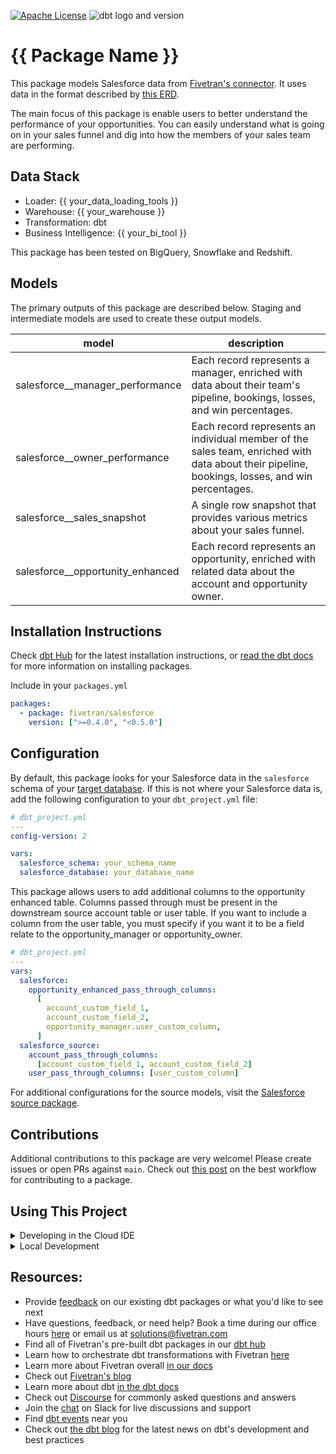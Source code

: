 [![Apache License](https://img.shields.io/badge/License-Apache%202.0-blue.svg)](https://opensource.org/licenses/Apache-2.0) ![dbt logo and version](https://img.shields.io/static/v1?logo=dbt&label=dbt-version&message=0.20.x&color=orange)

# {{ Package Name }}

This package models Salesforce data from [Fivetran's connector](https://fivetran.com/docs/applications/salesforce). It uses data in the format described by [this ERD](https://docs.google.com/presentation/d/1fB6aCiX_C1lieJf55TbS2v1yv9sp-AHNNAh2x7jnJ48/edit#slide=id.g3cb9b617d1_0_237).

The main focus of this package is enable users to better understand the performance of your opportunities. You can easily understand what is going on in your sales funnel and dig into how the members of your sales team are performing.

## Data Stack

- Loader: {{ your_data_loading_tools }}
- Warehouse: {{ your_warehouse }}
- Transformation: dbt
- Business Intelligence: {{ your_bi_tool }}

This package has been tested on BigQuery, Snowflake and Redshift.

## Models

The primary outputs of this package are described below. Staging and intermediate models are used to create these output models.

| **model**                          | **description**                                                                                                                                |
| ---------------------------------- | ---------------------------------------------------------------------------------------------------------------------------------------------- |
| salesforce\_\_manager_performance  | Each record represents a manager, enriched with data about their team's pipeline, bookings, losses, and win percentages.                       |
| salesforce\_\_owner_performance    | Each record represents an individual member of the sales team, enriched with data about their pipeline, bookings, losses, and win percentages. |
| salesforce\_\_sales_snapshot       | A single row snapshot that provides various metrics about your sales funnel.                                                                   |
| salesforce\_\_opportunity_enhanced | Each record represents an opportunity, enriched with related data about the account and opportunity owner.                                     |

## Installation Instructions

Check [dbt Hub](https://hub.getdbt.com/) for the latest installation instructions, or [read the dbt docs](https://docs.getdbt.com/docs/package-management) for more information on installing packages.

Include in your `packages.yml`

```yaml
packages:
  - package: fivetran/salesforce
    version: [">=0.4.0", "<0.5.0"]
```

## Configuration

By default, this package looks for your Salesforce data in the `salesforce` schema of your [target database](https://docs.getdbt.com/docs/running-a-dbt-project/using-the-command-line-interface/configure-your-profile). If this is not where your Salesforce data is, add the following configuration to your `dbt_project.yml` file:

```yml
# dbt_project.yml
---
config-version: 2

vars:
  salesforce_schema: your_schema_name
  salesforce_database: your_database_name
```

This package allows users to add additional columns to the opportunity enhanced table. Columns passed through must be present in the downstream source account table or user table. If you want to include a column from the user table, you must specify if you want it to be a field relate to the opportunity_manager or opportunity_owner.

```yml
# dbt_project.yml
---
vars:
  salesforce:
    opportunity_enhanced_pass_through_columns:
      [
        account_custom_field_1,
        account_custom_field_2,
        opportunity_manager.user_custom_column,
      ]
  salesforce_source:
    account_pass_through_columns:
      [account_custom_field_1, account_custom_field_2]
    user_pass_through_columns: [user_custom_column]
```

For additional configurations for the source models, visit the [Salesforce source package](https://github.com/fivetran/dbt_salesforce_source).

## Contributions

Additional contributions to this package are very welcome! Please create issues
or open PRs against `main`. Check out
[this post](https://discourse.getdbt.com/t/contributing-to-a-dbt-package/657)
on the best workflow for contributing to a package.

## Using This Project

<details>
  
  <summary>Developing in the Cloud IDE</summary>
  <p></p>
  
  The easiest way to contribute to this project is by developing in dbt Cloud. Contact {{ person_or_team_name }}. 
  If you need access, open a request in {{ tool_or_location }} by {{ best_way_to_write_request }}.
  
  Once you have access, navigate to the develop tab in the menu and fill out any required information to get connected.
  
  In the command line bar at the bottom of the interface, run the following commands one at a time:
  - `dbt deps`  - installs any packages defined in the packages.yml file.
  - `dbt seed`  - builds any .csv files as tables in the warehouse. These are located in the data folder of the project.
  - `dbt run`   - builds the models found in the project into your dev schema in the warehouse.
  
</details>

<details>
  
  <summary>Local Development</summary>
  <p></p>
  
  1. ### Install Requirements
      [Install dbt](https://docs.getdbt.com/dbt-cli/installation).   
      Optionally, you can [set up venv to allow for environment switching](https://discourse.getdbt.com/t/setting-up-your-local-dbt-run-environments/2353).

2. ### Setup

   Open your terminal and navigate to your `profiles.yml`. This is in the `.dbt` hidden folder on your computer, located in your home directory.

   On macOS, you can open the file from your terminal similar to this (which is using the Atom text editor to open the file):

   ```bash
   $ atom ~/.dbt/profiles.yml
   ```

   Insert the following into your `profiles.yml` file and change out the bracketed lines with your own information.
   [Here is further documentation](https://docs.getdbt.com/docs/available-adapters#dbt-labs-supported) for setting up your profile.

   ```yaml
   my_project:
     target: dev
     outputs:
       dev:
         type: [warehouse name]
         threads: 8
         account: [abc12345.us-west-1]
         user: [your_username]
         password: [your_password]
         role: transformer
         database: analytics
         warehouse: transforming
         schema: dbt_[your_name]
   ```

   | Configuration Key             | Definition                                                                                                                                                                                                              |
   | ----------------------------- | ----------------------------------------------------------------------------------------------------------------------------------------------------------------------------------------------------------------------- |
   | my_project                    | This is defining a profile - this specific name should be the profile that is referenced in our dbt_project.yml                                                                                                         |
   | target: dev                   | This is the default environment that will be used during our runs.                                                                                                                                                      |
   | outputs:                      | This is a prompt to start defining targets and their configurations. You likely won't need more than `dev`, but this and any other targets you define can be used to accomplish certain functionalities throughout dbt. |
   | dev:                          | This is defining a target named `dev`.                                                                                                                                                                                  |
   | type: [warehous_name]         | This is the type of target connection we are using, based on our warehouse.                                                                                                                                             |
   | threads: 8                    | This is the amount of concurrent models that can run against our warehouse, for this user, at one time when conducting a `dbt run`                                                                                      |
   | account: [abc12345.us-west-1] | Change this out to the warehouse's account.                                                                                                                                                                             |
   | user: [your_username]         | Change this to use your own username that you use to log in to the warehouse                                                                                                                                            |
   | password: [your_password]     | Change this to use your own password for the warehouse                                                                                                                                                                  |
   | role: transformer             | This is the role that has the correct permissions for working in this project.                                                                                                                                          |
   | database: analytics           | This is the database name where our models will build                                                                                                                                                                   |
   | schema: dbt\_[your_name]      | Change this to a custom name. Follow the convention `dbt_[first initial][last_name]`. This is the schema that models will build into / test from when conducting runs locally.                                          |

3. ### Running dbt

   Run the following commands one at a time from your command line:

   - `dbt debug` - tests your connection. If this fails, check your profiles.yml.
   - `dbt deps` - installs any packages defined in the packages.yml file.
   - `dbt seed` - builds any .csv files as tables in the warehouse. These are located in the data folder of the project.
   - `dbt run` - builds the models found in the project into your dev schema in the warehouse.

</details>

## Resources:

- Provide [feedback](https://www.surveymonkey.com/r/DQ7K7WW) on our existing dbt packages or what you'd like to see next
- Have questions, feedback, or need help? Book a time during our office hours [here](https://calendly.com/fivetran-solutions-team/fivetran-solutions-team-office-hours) or email us at solutions@fivetran.com
- Find all of Fivetran's pre-built dbt packages in our [dbt hub](https://hub.getdbt.com/fivetran/)
- Learn how to orchestrate dbt transformations with Fivetran [here](https://fivetran.com/docs/transformations/dbt)
- Learn more about Fivetran overall [in our docs](https://fivetran.com/docs)
- Check out [Fivetran's blog](https://fivetran.com/blog)
- Learn more about dbt [in the dbt docs](https://docs.getdbt.com/docs/introduction)
- Check out [Discourse](https://discourse.getdbt.com/) for commonly asked questions and answers
- Join the [chat](http://slack.getdbt.com/) on Slack for live discussions and support
- Find [dbt events](https://events.getdbt.com) near you
- Check out [the dbt blog](https://blog.getdbt.com/) for the latest news on dbt's development and best practices

